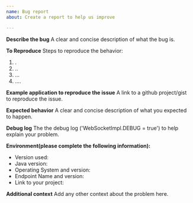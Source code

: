 ```yaml
---
name: Bug report
about: Create a report to help us improve

---
```


**Describe the bug**
A clear and concise description of what the bug is.

**To Reproduce**
Steps to reproduce the behavior:
1. .
2. ..
3. ...
4. ....

**Example application to reproduce the issue**
A link to a github project/gist to reproduce the issue.

**Expected behavior**
A clear and concise description of what you expected to happen.

**Debug log**
The the debug log ('WebSocketImpl.DEBUG = true') to help explain your problem.

**Environment(please complete the following information):**
 - Version used:
 - Java version:
 - Operating System and version:
 - Endpoint Name and version:
 - Link to your project:

**Additional context**
Add any other context about the problem here.
